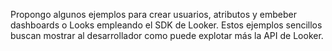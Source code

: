 Propongo algunos ejemplos para crear usuarios, atributos y embeber dashboards o Looks empleando el SDK de Looker.
Estos ejemplos sencillos buscan mostrar al desarrollador como puede explotar más la API de Looker.
